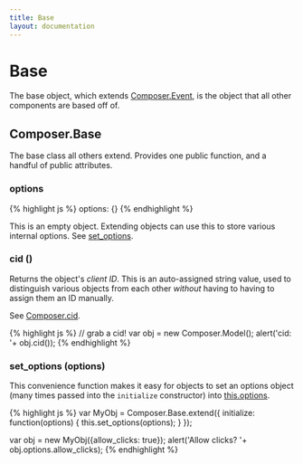 ```yaml
---
title: Base
layout: documentation
---
```


# Base

The base object, which extends [Composer.Event](/composer.js/docs/event), is the
object that all other components are based off of.

## Composer.Base

The base class all others extend. Provides one public function, and a handful of
public attributes.

### options
<div class="noeval">
{% highlight js %}
options: {}
{% endhighlight %}
</div>

This is an empty object. Extending objects can use this to store various
internal options. See [set_options](#set-options).

### cid ()

Returns the object's *client ID*. This is an auto-assigned string value, used to
distinguish various objects from each other *without* having to having to assign
them an ID manually.

See [Composer.cid](/composer.js/docs/util#composer-cid).

{% highlight js %}
// grab a cid!
var obj = new Composer.Model();
alert('cid: '+ obj.cid());
{% endhighlight %}

### set_options (options)

This convenience function makes it easy for objects to set an options object
(many times passed into the `initialize` constructor) into [this.options](#options).

{% highlight js %}
var MyObj = Composer.Base.extend({
    initialize: function(options)
    {
        this.set_options(options);
    }
});

var obj = new MyObj({allow_clicks: true});
alert('Allow clicks? '+ obj.options.allow_clicks);
{% endhighlight %}

